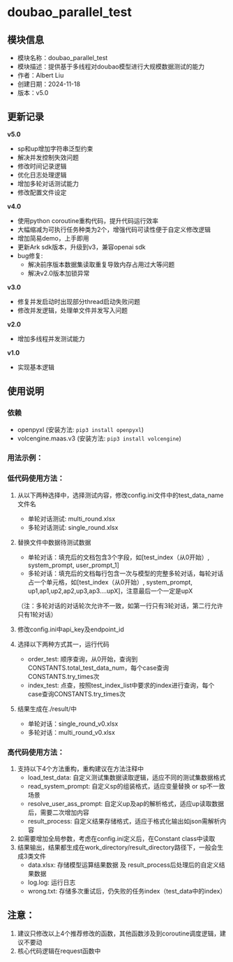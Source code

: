 
# doubao_parallel_test

## 模块信息
- 模块名称：doubao_parallel_test
- 模块描述：提供基于多线程对doubao模型进行大规模数据测试的能力
- 作者：Albert Liu
- 创建日期：2024-11-18
- 版本：v5.0

## 更新记录
**v5.0**
- sp和up增加字符串泛型约束
- 解决并发控制失效问题
- 修改时间记录逻辑
- 优化日志处理逻辑
- 增加多轮对话测试能力
- 修改配置文件设定

**v4.0**
- 使用python coroutine重构代码，提升代码运行效率
- 大幅缩减为可执行任务种类为2个，增强代码可读性便于自定义修改逻辑
- 增加简易demo，上手即用
- 更新Ark sdk版本，升级到v3，兼容openai sdk
- bug修复:
   - 解决前序版本数据集读取重复导致内存占用过大等问题
   - 解决v2.0版本加锁异常
 
**v3.0**
- 修复并发启动时出现部分thread启动失败问题
- 修改并发逻辑，处理单文件并发写入问题
  
**v2.0**
- 增加多线程并发测试能力
  
**v1.0**
- 实现基本逻辑

## 使用说明
### 依赖
- openpyxl (安装方法: `pip3 install openpyxl`)
- volcengine.maas.v3 (安装方法: `pip3 install volcengine`)

### 用法示例：
### 低代码使用方法：
1. 从以下两种选择中，选择测试内容，修改config.ini文件中的test_data_name文件名
   - 单轮对话测试: multi_round.xlsx
   - 多轮对话测试: single_round.xlsx
2. 替换文件中数据待测试数据
   - 单轮对话：填充后的文档包含3个字段，如[test_index（从0开始）, system_prompt, user_prompt_1]
   - 多轮对话：填充后的文档每行包含一次与模型的完整多轮对话，每轮对话占一个单元格，如[test_index（从0开始）, system_prompt, up1,ap1,up2,ap2,up3,ap3....upX]，注意最后一个一定是upX
   
   （注：多轮对话的对话轮次允许不一致，如第一行只有3轮对话，第二行允许只有1轮对话）
3. 修改config.ini中api_key及endpoint_id
4. 选择以下两种方式其一，运行代码
   - order_test: 顺序查询，从0开始，查询到CONSTANTS.total_test_data_num，每个case查询CONSTANTS.try_times次
   - index_test: 点查，按照test_index_list中要求的index进行查询，每个case查询CONSTANTS.try_times次
5. 结果生成在./result/中
   - 单轮对话：single_round_v0.xlsx
   - 多轮对话：multi_round_v0.xlsx
### 高代码使用方法：
1. 支持以下4个方法重构，重构建议在方法注释中
    - load_test_data: 自定义测试集数据读取逻辑，适应不同的测试集数据格式
    - read_system_prompt: 自定义sp的组装格式，适应变量替换 or sp不一致场景
    - resolve_user_ass_prompt: 自定义up及ap的解析格式，适应up读取数据后，需要二次增加内容
    - result_process: 自定义结果存储格式，适应于格式化输出如json需解析内容
2. 如需要增加全局参数，考虑在config.ini定义后，在Constant class中读取
3. 结果输出，结果都生成在work_directory/result_directory路径下，一般会生成3类文件
    - data.xlsx: 存储模型运算结果数据 及 result_process后处理后的自定义结果数据
    - log.log: 运行日志
    - wrong.txt: 存储多次重试后，仍失败的任务index（test_data中的index）

## 注意：
1. 建议只修改以上4个推荐修改的函数，其他函数涉及到coroutine调度逻辑，建议不要动
2. 核心代码逻辑在request函数中
